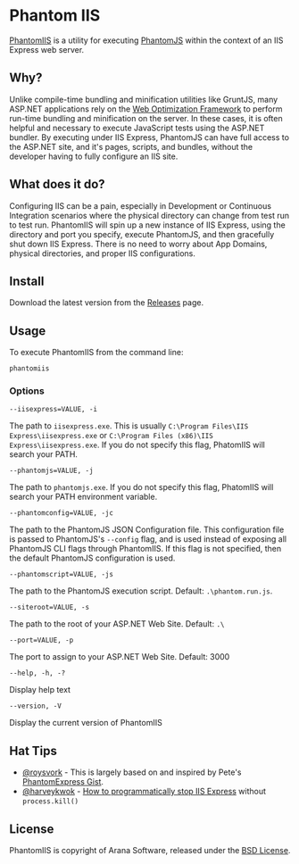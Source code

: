 # Phantom IIS

[PhantomIIS](http://github.com/jayharris/phantomiis) is a utility for executing
[PhantomJS](http://phantomjs.org/) within the context of an IIS Express web server.

## Why?

Unlike compile-time bundling and minification utilities like GruntJS, many ASP.NET applications
rely on the [Web Optimization Framework](http://aspnetoptimization.codeplex.com/) to perform run-time
bundling and minification on the server. In these cases, it is often helpful and necessary to execute
JavaScript tests using the ASP.NET bundler. By executing under IIS Express, PhantomJS can have full
access to the ASP.NET site, and it's pages, scripts, and bundles, without the developer having to
fully configure an IIS site.

## What does it do?

Configuring IIS can be a pain, especially in Development or Continuous Integration scenarios where the physical directory can change from test run to test run. PhantomIIS will spin up a new instance of IIS Express, using the directory and port you specify, execute PhantomJS, and then gracefully shut down IIS Express. There is no need to worry about App Domains, physical directories, and proper IIS configurations.

## Install

Download the latest version from the [Releases](https://github.com/aranasoft/PhantomIIS/releases) page.

## Usage

To execute PhantomIIS from the command line:

    phantomiis

### Options

    --iisexpress=VALUE, -i

The path to `iisexpress.exe`. This is usually `C:\Program Files\IIS Express\iisexpress.exe` or `C:\Program Files (x86)\IIS Express\iisexpress.exe`. If you do not specify this flag, PhatomIIS will search your PATH.

    --phantomjs=VALUE, -j

The path to `phantomjs.exe`. If you do not specify this flag, PhatomIIS will search your PATH environment variable.

    --phantomconfig=VALUE, -jc

The path to the PhantomJS JSON Configuration file. This configuration file is passed to PhantomJS's `--config` flag, and is used instead of exposing all PhantomJS CLI flags through PhantomIIS. If this flag is not specified, then the default PhantomJS configuration is used.

    --phantomscript=VALUE, -js

The path to the PhantomJS execution script. Default: `.\phantom.run.js`.

    --siteroot=VALUE, -s

The path to the root of your ASP.NET Web Site. Default: `.\`

    --port=VALUE, -p

The port to assign to your ASP.NET Web Site. Default: 3000

    --help, -h, -?

Display help text

    --version, -V

Display the current version of PhantomIIS

## Hat Tips

 - [@roysvork](https://github.com/Roysvork) - This is largely based on and inspired by Pete's [PhantomExpress Gist](https://gist.github.com/Roysvork/5274142).
 - [@harveykwok](http://stackoverflow.com/users/452199/harvey-kwok) - [How to programmatically stop IIS Express](http://stackoverflow.com/questions/4772092/starting-and-stopping-iis-express-programmatically/4777927#4777927) without `process.kill()`

## License

PhantomIIS is copyright of Arana Software, released under the [BSD License](http://opensource.org/licenses/BSD-3-Clause).
